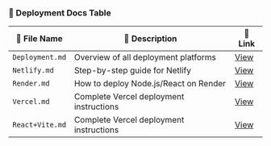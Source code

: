 ### 🚀 Deployment Docs Table



| 📁 File Name    | 📄 Description                          | 🔗 Link                                                                                      |
| --------------- | --------------------------------------- | -------------------------------------------------------------------------------------------- |
| `Deployment.md` | Overview of all deployment platforms    | [View](https://github.com/Sangram03/Hackthons-Ideas-used/blob/main/Deployment/Deployment.md) |
| `Netlify.md`    | Step-by-step guide for Netlify          | [View](https://github.com/Sangram03/Hackthons-Ideas-used/blob/main/Deployment/Netlify.md)    |
| `Render.md`     | How to deploy Node.js/React on Render   | [View](https://github.com/Sangram03/Hackthons-Ideas-used/blob/main/Deployment/Render.md)     |
| `Vercel.md`     | Complete Vercel deployment instructions | [View](https://github.com/Sangram03/Hackthons-Ideas-used/blob/main/Deployment/Vercel.md)     |
| `React+Vite.md`     | Complete Vercel deployment instructions | [View](https://github.com/Sangram03/Hackthons-Ideas-used/blob/main/Deployment/ViteReact.md)     |

